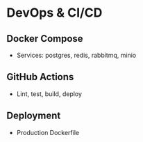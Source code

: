 # DevOps & CI/CD

## Docker Compose
- Services: postgres, redis, rabbitmq, minio

## GitHub Actions
- Lint, test, build, deploy

## Deployment
- Production Dockerfile
